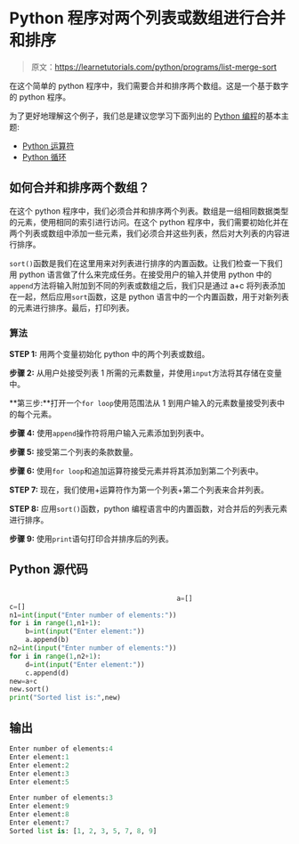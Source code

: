 # Python 程序对两个列表或数组进行合并和排序

> 原文：<https://learnetutorials.com/python/programs/list-merge-sort>

在这个简单的 python 程序中，我们需要合并和排序两个数组。这是一个基于数字的 python 程序。

为了更好地理解这个例子，我们总是建议您学习下面列出的 [Python 编程](../ "Python tutorial")的基本主题:

*   [Python 运算符](../../python/python-operators "operators in python")
*   [Python 循环](../../python/python-loop-tutorials "Loops in python")

## 如何合并和排序两个数组？

在这个 python 程序中，我们必须合并和排序两个列表。数组是一组相同数据类型的元素，使用相同的索引进行访问。在这个 python 程序中，我们需要初始化并在两个列表或数组中添加一些元素，我们必须合并这些列表，然后对大列表的内容进行排序。

`sort()`函数是我们在这里用来对列表进行排序的内置函数。让我们检查一下我们用 python 语言做了什么来完成任务。在接受用户的输入并使用 python 中的`append`方法将输入附加到不同的列表或数组之后，我们只是通过 a+c 将列表添加在一起，然后应用`sort`函数，这是 python 语言中的一个内置函数，用于对新列表的元素进行排序。最后，打印列表。

### 算法

**STEP 1:** 用两个变量初始化 python 中的两个列表或数组。

**步骤 2:** 从用户处接受列表 1 所需的元素数量，并使用`input`方法将其存储在变量中。

**第三步:**打开一个`for loop`使用范围法从 1 到用户输入的元素数量接受列表中的每个元素。

**步骤 4:** 使用`append`操作符将用户输入元素添加到列表中。

**步骤 5:** 接受第二个列表的条款数量。

**步骤 6:** 使用`for loop`和追加运算符接受元素并将其添加到第二个列表中。

**STEP 7:** 现在，我们使用+运算符作为第一个列表+第二个列表来合并列表。

**STEP 8:** 应用`sort()`函数，python 编程语言中的内置函数，对合并后的列表元素进行排序。

**步骤 9:** 使用`print`语句打印合并排序后的列表。

## Python 源代码

```py

                                          a=[]
c=[]
n1=int(input("Enter number of elements:"))
for i in range(1,n1+1):
    b=int(input("Enter element:"))
    a.append(b)
n2=int(input("Enter number of elements:"))
for i in range(1,n2+1):
    d=int(input("Enter element:"))
    c.append(d)
new=a+c
new.sort()
print("Sorted list is:",new)

```

## 输出

```py
Enter number of elements:4
Enter element:1
Enter element:2
Enter element:3
Enter element:5

Enter number of elements:3
Enter element:9
Enter element:8
Enter element:7
Sorted list is: [1, 2, 3, 5, 7, 8, 9]
```